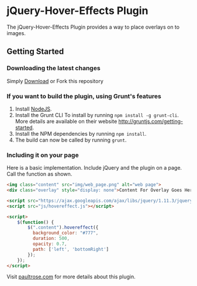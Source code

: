 # jQuery-Hover-Effects Plugin

The jQuery-Hover-Effects Plugin provides a way to place overlays on to images.

## Getting Started

### Downloading the latest changes

 Simply [Download](https://github.com/prose100/jQuery-hover-effects/zipball/master) or Fork this repository

### If you want to build the plugin, using Grunt's features
 1. Install [NodeJS](http://nodejs.org).
 2. Install the Grunt CLI To install by running `npm install -g grunt-cli`. More details are available on their website http://gruntjs.com/getting-started.
 3. Install the NPM dependencies by running `npm install`.
 4. The build can now be called by running `grunt`.

### Including it on your page

Here is a basic implementation. Include jQuery and the plugin on a page.  Call the function as shown.

```html
<img class="content" src="img/web_page.png" alt="web page">
<div class="overlay" style="display: none">Content For Overlay Goes Here!</div>

<script src="https://ajax.googleapis.com/ajax/libs/jquery/1.11.3/jquery.min.js"></script>
<script src="js/hovereffect.js"></script>

<script>
	$(function() {
       	$(".content").hovereffect({
          background_color: "#777",
          duration: 500,
          opacity: 0.7,
          path: ['left', 'bottomRight']
        });
    });
</script>
```

Visit [paultrose.com](https://http://www.paultrose.com/blogDec15.html) for more details about this plugin.
